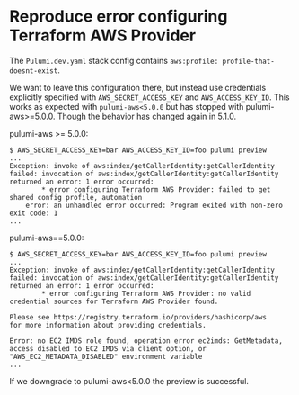 # Reproduce error configuring Terraform AWS Provider

The `Pulumi.dev.yaml` stack config contains `aws:profile: profile-that-doesnt-exist`.

We want to leave this configuration there, but instead use credentials explicitly specified with `AWS_SECRET_ACCESS_KEY` and `AWS_ACCESS_KEY_ID`. This works as expected with `pulumi-aws<5.0.0` but has stopped with pulumi-aws>=5.0.0. Though the behavior has changed again in 5.1.0.

pulumi-aws >= 5.0.0:

```
$ AWS_SECRET_ACCESS_KEY=bar AWS_ACCESS_KEY_ID=foo pulumi preview
...
Exception: invoke of aws:index/getCallerIdentity:getCallerIdentity failed: invocation of aws:index/getCallerIdentity:getCallerIdentity returned an error: 1 error occurred:
    	* error configuring Terraform AWS Provider: failed to get shared config profile, automation
    error: an unhandled error occurred: Program exited with non-zero exit code: 1
...
```

pulumi-aws==5.0.0:

```
$ AWS_SECRET_ACCESS_KEY=bar AWS_ACCESS_KEY_ID=foo pulumi preview
...
Exception: invoke of aws:index/getCallerIdentity:getCallerIdentity failed: invocation of aws:index/getCallerIdentity:getCallerIdentity returned an error: 1 error occurred:
    	* error configuring Terraform AWS Provider: no valid credential sources for Terraform AWS Provider found.

Please see https://registry.terraform.io/providers/hashicorp/aws
for more information about providing credentials.

Error: no EC2 IMDS role found, operation error ec2imds: GetMetadata, access disabled to EC2 IMDS via client option, or "AWS_EC2_METADATA_DISABLED" environment variable
...
```

If we downgrade to pulumi-aws<5.0.0 the preview is successful.
